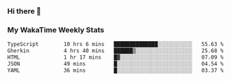 ### Hi there 👋

<!--
**royschrauwen/royschrauwen** is a ✨ _special_ ✨ repository because its `README.md` (this file) appears on your GitHub profile.

Here are some ideas to get you started:

- 🔭 I’m currently working on ...
- 🌱 I’m currently learning ...
- 👯 I’m looking to collaborate on ...
- 🤔 I’m looking for help with ...
- 💬 Ask me about ...
- 📫 How to reach me: ...
- 😄 Pronouns: ...
- ⚡ Fun fact: ...
-->


### My WakaTime Weekly Stats
<!--START_SECTION:waka-->

```txt
TypeScript        10 hrs 6 mins   ██████████████░░░░░░░░░░░   55.63 %
Gherkin           4 hrs 40 mins   ██████▒░░░░░░░░░░░░░░░░░░   25.68 %
HTML              1 hr 17 mins    █▓░░░░░░░░░░░░░░░░░░░░░░░   07.09 %
JSON              49 mins         █░░░░░░░░░░░░░░░░░░░░░░░░   04.54 %
YAML              36 mins         █░░░░░░░░░░░░░░░░░░░░░░░░   03.37 %
```

<!--END_SECTION:waka-->
